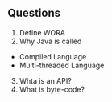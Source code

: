 ## Questions

1. Define WORA
2. Why Java is called 
- Compiled Language
- Multi-threaded Language
3. Whta is an API?
4. What is byte-code?